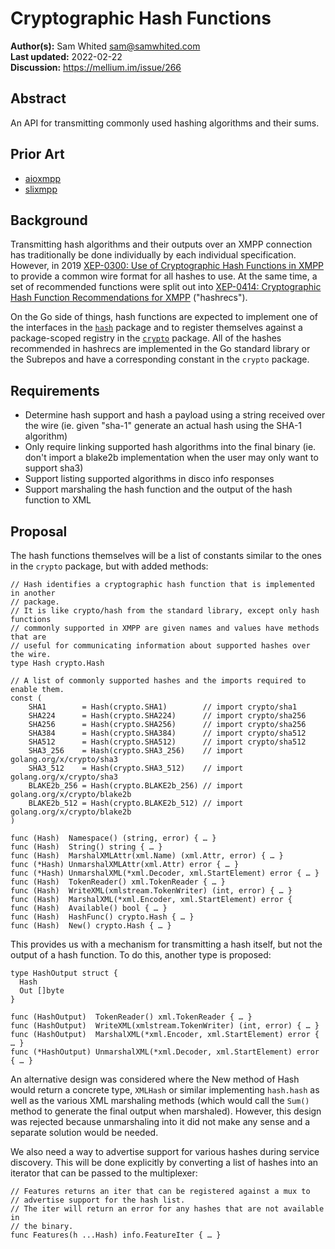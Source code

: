 # Cryptographic Hash Functions

**Author(s):** Sam Whited <sam@samwhited.com>  
**Last updated:** 2022-02-22  
**Discussion:** https://mellium.im/issue/266

## Abstract

An API for transmitting commonly used hashing algorithms and their sums.


## Prior Art

- [aioxmpp](https://docs.zombofant.net/aioxmpp/devel/api/public/hashes.html)
- [slixmpp](https://slixmpp.readthedocs.io/en/latest/api/plugins/xep_0300.html)


## Background

Transmitting hash algorithms and their outputs over an XMPP connection has
traditionally be done individually by each individual specification.
However, in 2019 [XEP-0300: Use of Cryptographic Hash Functions in
XMPP][XEP-0300] to provide a common wire format for all hashes to use.
At the same time, a set of recommended functions were split out into [XEP-0414:
Cryptographic Hash Function Recommendations for XMPP][XEP-0414] ("hashrecs").

On the Go side of things, hash functions are expected to implement one of the
interfaces in the [`hash`] package and to register themselves against a
package-scoped registry in the [`crypto`] package.
All of the hashes recommended in hashrecs are implemented in the Go standard
library or the Subrepos and have a corresponding constant in the `crypto`
package.


## Requirements

- Determine hash support and hash a payload using a string received over the
  wire (ie. given "sha-1" generate an actual hash using the SHA-1 algorithm)
- Only require linking supported hash algorithms into the final binary (ie.
  don't import a blake2b implementation when the user may only want to support
  sha3)
- Support listing supported algorithms in disco info responses
- Support marshaling the hash function and the output of the hash function to
  XML


## Proposal

The hash functions themselves will be a list of constants similar to the ones in
the `crypto` package, but with added methods:

    // Hash identifies a cryptographic hash function that is implemented in another
    // package.
    // It is like crypto/hash from the standard library, except only hash functions
    // commonly supported in XMPP are given names and values have methods that are
    // useful for communicating information about supported hashes over the wire.
    type Hash crypto.Hash

    // A list of commonly supported hashes and the imports required to enable them.
    const (
    	SHA1        = Hash(crypto.SHA1)        // import crypto/sha1
    	SHA224      = Hash(crypto.SHA224)      // import crypto/sha256
    	SHA256      = Hash(crypto.SHA256)      // import crypto/sha256
    	SHA384      = Hash(crypto.SHA384)      // import crypto/sha512
    	SHA512      = Hash(crypto.SHA512)      // import crypto/sha512
    	SHA3_256    = Hash(crypto.SHA3_256)    // import golang.org/x/crypto/sha3
    	SHA3_512    = Hash(crypto.SHA3_512)    // import golang.org/x/crypto/sha3
    	BLAKE2b_256 = Hash(crypto.BLAKE2b_256) // import golang.org/x/crypto/blake2b
    	BLAKE2b_512 = Hash(crypto.BLAKE2b_512) // import golang.org/x/crypto/blake2b
    )

    func (Hash)  Namespace() (string, error) { … }
    func (Hash)  String() string { … }
    func (Hash)  MarshalXMLAttr(xml.Name) (xml.Attr, error) { … }
    func (*Hash) UnmarshalXMLAttr(xml.Attr) error { … }
    func (*Hash) UnmarshalXML(*xml.Decoder, xml.StartElement) error { … }
    func (Hash)  TokenReader() xml.TokenReader { … }
    func (Hash)  WriteXML(xmlstream.TokenWriter) (int, error) { … }
    func (Hash)  MarshalXML(*xml.Encoder, xml.StartElement) error {
    func (Hash)  Available() bool { … }
    func (Hash)  HashFunc() crypto.Hash { … }
    func (Hash)  New() crypto.Hash { … }

This provides us with a mechanism for transmitting a hash itself, but not the
output of a hash function.
To do this, another type is proposed:

    type HashOutput struct {
      Hash
      Out []byte
    }

    func (HashOutput)  TokenReader() xml.TokenReader { … }
    func (HashOutput)  WriteXML(xmlstream.TokenWriter) (int, error) { … }
    func (HashOutput)  MarshalXML(*xml.Encoder, xml.StartElement) error { … }
    func (*HashOutput) UnmarshalXML(*xml.Decoder, xml.StartElement) error { … }

An alternative design was considered where the New method of Hash would return a
concrete type, `XMLHash` or similar implementing `hash.hash` as well as the
various XML marshaling methods (which would call the `Sum()` method to generate
the final output when marshaled).
However, this design was rejected because unmarshaling into it did not make any
sense and a separate solution would be needed.

We also need a way to advertise support for various hashes during service
discovery.
This will be done explicitly by converting a list of hashes into an iterator
that can be passed to the multiplexer:

    // Features returns an iter that can be registered against a mux to
    // advertise support for the hash list.
    // The iter will return an error for any hashes that are not available in
    // the binary.
    func Features(h ...Hash) info.FeatureIter { … }


[XEP-0300]: https://xmpp.org/extensions/xep-0300.html
[XEP-0414]: https://xmpp.org/extensions/xep-0414.html
[`hash`]: https://pkg.go.dev/hash
[`crypto`]: https://pkg.go.dev/crypto
[`hash.Hash`]: https://pkg.go.dev/hash#Hash
[`xtime`]: https://pkg.go.dev/mellium.im/xmpp/xtime
